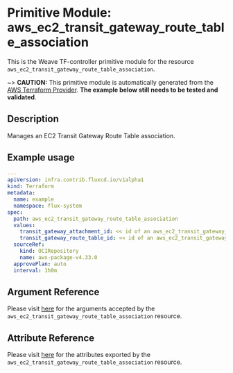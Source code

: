 
# Primitive Module: aws_ec2_transit_gateway_route_table_association

This is the Weave TF-controller primitive module for the resource `aws_ec2_transit_gateway_route_table_association`.

~> **CAUTION:** This primitive module is automatically generated from the [AWS Terraform Provider](https://registry.terraform.io/providers/hashicorp/aws/latest/docs/resources/ec2_transit_gateway_route_table_association). **The example below still needs to be tested and validated**.

## Description

Manages an EC2 Transit Gateway Route Table association.

## Example usage

```yaml
---
apiVersion: infra.contrib.fluxcd.io/v1alpha1
kind: Terraform
metadata:
  name: example
  namespace: flux-system
spec:
  path: aws_ec2_transit_gateway_route_table_association
  values:
    transit_gateway_attachment_id: << id of an aws_ec2_transit_gateway_vpc_attachment >>
    transit_gateway_route_table_id: << id of an aws_ec2_transit_gateway_route_table >>
  sourceRef:
    kind: OCIRepository
    name: aws-package-v4.33.0
  approvePlan: auto
  interval: 1h0m
```

## Argument Reference

Please visit [here](https://registry.terraform.io/providers/hashicorp/aws/latest/docs/resources/ec2_transit_gateway_route_table_association#argument-reference) for the arguments accepted by the `aws_ec2_transit_gateway_route_table_association` resource.

## Attribute Reference

Please visit [here](https://registry.terraform.io/providers/hashicorp/aws/latest/docs/resources/ec2_transit_gateway_route_table_association#attributes-reference) for the attributes exported by the `aws_ec2_transit_gateway_route_table_association` resource.
